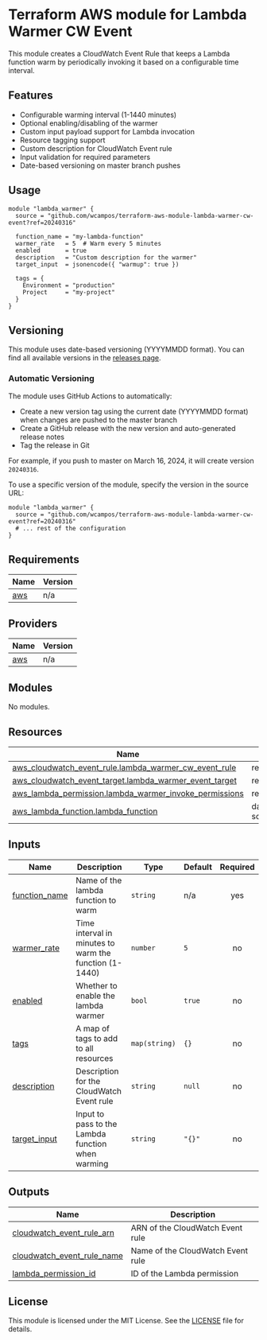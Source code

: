 # Terraform AWS module for Lambda Warmer CW Event

This module creates a CloudWatch Event Rule that keeps a Lambda function warm by periodically invoking it based on a configurable time interval.

## Features

- Configurable warming interval (1-1440 minutes)
- Optional enabling/disabling of the warmer
- Custom input payload support for Lambda invocation
- Resource tagging support
- Custom description for CloudWatch Event rule
- Input validation for required parameters
- Date-based versioning on master branch pushes

## Usage

```hcl
module "lambda_warmer" {
  source = "github.com/wcampos/terraform-aws-module-lambda-warmer-cw-event?ref=20240316"

  function_name = "my-lambda-function"
  warmer_rate   = 5  # Warm every 5 minutes
  enabled       = true
  description   = "Custom description for the warmer"
  target_input  = jsonencode({ "warmup": true })
  
  tags = {
    Environment = "production"
    Project     = "my-project"
  }
}
```

## Versioning

This module uses date-based versioning (YYYYMMDD format). You can find all available versions in the [releases page](https://github.com/wcampos/terraform-aws-module-lambda-warmer-cw-event/releases).

### Automatic Versioning

The module uses GitHub Actions to automatically:
- Create a new version tag using the current date (YYYYMMDD format) when changes are pushed to the master branch
- Create a GitHub release with the new version and auto-generated release notes
- Tag the release in Git

For example, if you push to master on March 16, 2024, it will create version `20240316`.

To use a specific version of the module, specify the version in the source URL:

```hcl
module "lambda_warmer" {
  source = "github.com/wcampos/terraform-aws-module-lambda-warmer-cw-event?ref=20240316"
  # ... rest of the configuration
}
```

## Requirements

| Name | Version |
|------|---------|
| <a name="provider_aws"></a> [aws](#provider\_aws) | n/a |

## Providers

| Name | Version |
|------|---------|
| <a name="provider_aws"></a> [aws](#provider\_aws) | n/a |

## Modules

No modules.

## Resources

| Name | Type |
|------|------|
| [aws_cloudwatch_event_rule.lambda_warmer_cw_event_rule](https://registry.terraform.io/providers/hashicorp/aws/latest/docs/resources/cloudwatch_event_rule) | resource |
| [aws_cloudwatch_event_target.lambda_warmer_event_target](https://registry.terraform.io/providers/hashicorp/aws/latest/docs/resources/cloudwatch_event_target) | resource |
| [aws_lambda_permission.lambda_warmer_invoke_permissions](https://registry.terraform.io/providers/hashicorp/aws/latest/docs/resources/lambda_permission) | resource |
| [aws_lambda_function.lambda_function](https://registry.terraform.io/providers/hashicorp/aws/latest/docs/data-sources/lambda_function) | data source |

## Inputs

| Name | Description | Type | Default | Required |
|------|-------------|------|---------|:--------:|
| <a name="input_function_name"></a> [function\_name](#input\_function\_name) | Name of the lambda function to warm | `string` | n/a | yes |
| <a name="input_warmer_rate"></a> [warmer\_rate](#input\_warmer\_rate) | Time interval in minutes to warm the function (1-1440) | `number` | `5` | no |
| <a name="input_enabled"></a> [enabled](#input\_enabled) | Whether to enable the lambda warmer | `bool` | `true` | no |
| <a name="input_tags"></a> [tags](#input\_tags) | A map of tags to add to all resources | `map(string)` | `{}` | no |
| <a name="input_description"></a> [description](#input\_description) | Description for the CloudWatch Event rule | `string` | `null` | no |
| <a name="input_target_input"></a> [target\_input](#input\_target\_input) | Input to pass to the Lambda function when warming | `string` | `"{}"` | no |

## Outputs

| Name | Description |
|------|-------------|
| <a name="output_cloudwatch_event_rule_arn"></a> [cloudwatch\_event\_rule\_arn](#output\_cloudwatch\_event\_rule\_arn) | ARN of the CloudWatch Event rule |
| <a name="output_cloudwatch_event_rule_name"></a> [cloudwatch\_event\_rule\_name](#output\_cloudwatch\_event\_rule\_name) | Name of the CloudWatch Event rule |
| <a name="output_lambda_permission_id"></a> [lambda\_permission\_id](#output\_lambda\_permission\_id) | ID of the Lambda permission |

## License

This module is licensed under the MIT License. See the [LICENSE](LICENSE) file for details.
